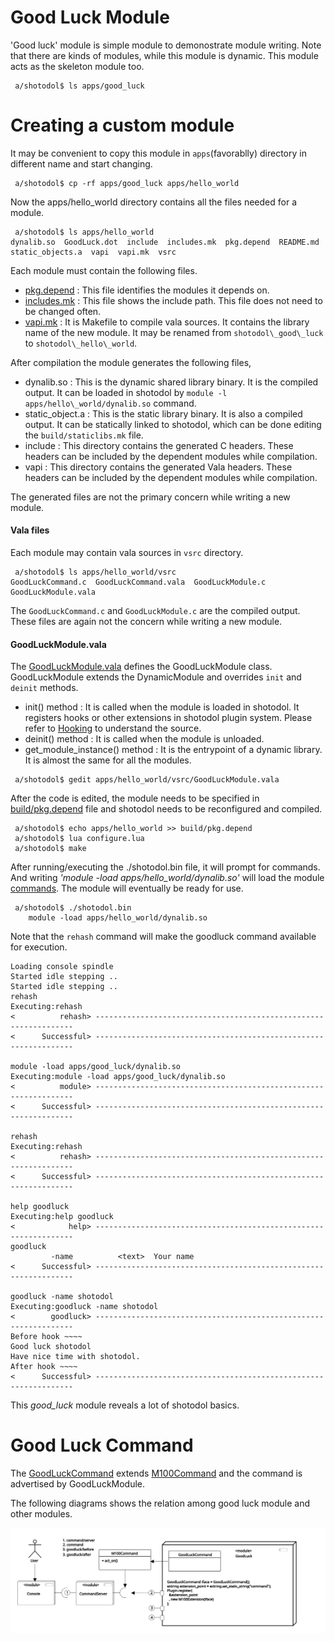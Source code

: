 Good Luck Module
=================

'Good luck' module is simple module to demonostrate module writing. Note that there are kinds of modules, while this module is dynamic. This module acts as the skeleton module too.

```
 a/shotodol$ ls apps/good_luck
```

Creating a custom module
=========================

It may be convenient to copy this module in `apps`(favorablly) directory in different name and start changing.

```
 a/shotodol$ cp -rf apps/good_luck apps/hello_world
```

Now the apps/hello_world directory contains all the files needed for a module.

```
 a/shotodol$ ls apps/hello_world
dynalib.so  GoodLuck.dot  include  includes.mk  pkg.depend  README.md  static_objects.a  vapi  vapi.mk  vsrc
```

Each module must contain the following files.

- [pkg.depend](pkg.depend) : This file identifies the modules it depends on.
- [includes.mk](includes.mk) : This file shows the include path. This file does not need to be changed often.
- [vapi.mk](vapi.mk) : It is Makefile to compile vala sources. It contains the library name of the new module. It may be renamed from `shotodol\_good\_luck` to `shotodol\_hello\_world`.

After compilation the module generates the following files,

- dynalib.so : This is the dynamic shared library binary. It is the compiled output. It can be loaded in shotodol by `module -l apps/hello\_world/dynalib.so` command.
- static_object.a : This is the static library binary. It is also a compiled output. It can be statically linked to shotodol, which can be done editing the `build/staticlibs.mk` file.
- include : This directory contains the generated C headers. These headers can be included by the dependent modules while compilation.
- vapi : This directory contains the generated Vala headers. These headers can be included by the dependent modules while compilation.

The generated files are not the primary concern while writing a new module. 

#### Vala files

Each module may contain vala sources in `vsrc` directory.

```
 a/shotodol$ ls apps/hello_world/vsrc
GoodLuckCommand.c  GoodLuckCommand.vala  GoodLuckModule.c  GoodLuckModule.vala
```

The `GoodLuckCommand.c` and `GoodLuckModule.c` are the compiled output. These files are again not the concern while writing a new module.

#### GoodLuckModule.vala

The [GoodLuckModule.vala](vsrc/GoodLuckModule.vala) defines the GoodLuckModule class. GoodLuckModule extends the DynamicModule and overrides `init` and `deinit` methods.

- init() method : It is called when the module is loaded in shotodol. It registers hooks or other extensions in shotodol plugin system. Please refer to [Hooking](../../libs/plugin/Hooking.md) to understand the source.
- deinit() method : It is called when the module is unloaded.
- get_module_instance() method : It is the entrypoint of a dynamic library. It is almost the same for all the modules. 
 

```
 a/shotodol$ gedit apps/hello_world/vsrc/GoodLuckModule.vala
```

After the code is edited, the module needs to be specified in [build/pkg.depend](../../build/pkg.depend) file and shotodol needs to be reconfigured and compiled.

```
 a/shotodol$ echo apps/hello_world >> build/pkg.depend
 a/shotodol$ lua configure.lua
 a/shotodol$ make
```

After running/executing the ./shotodol.bin file, it will prompt for commands. And writing _'module -load apps/hello\_world/dynalib.so'_ will load the module [commands](../../core/commands/README.md). The module will eventually be ready for use. 

```
 a/shotodol$ ./shotodol.bin
	module -load apps/hello_world/dynalib.so
```

Note that the `rehash` command will make the goodluck command available for execution.

```
Loading console spindle
Started idle stepping ..
Started idle stepping ..
rehash   
Executing:rehash
<          rehash> -----------------------------------------------------------------
<      Successful> -----------------------------------------------------------------

module -load apps/good_luck/dynalib.so
Executing:module -load apps/good_luck/dynalib.so
<          module> -----------------------------------------------------------------
<      Successful> -----------------------------------------------------------------

rehash
Executing:rehash
<          rehash> -----------------------------------------------------------------
<      Successful> -----------------------------------------------------------------

help goodluck
Executing:help goodluck
<            help> -----------------------------------------------------------------
goodluck
	     -name		    <text>	Your name
<      Successful> -----------------------------------------------------------------

goodluck -name shotodol
Executing:goodluck -name shotodol
<        goodluck> -----------------------------------------------------------------
Before hook ~~~~ 
Good luck shotodol
Have nice time with shotodol.
After hook ~~~~ 
<      Successful> -----------------------------------------------------------------
```


This _good\_luck_ module reveals a lot of shotodol basics.

Good Luck Command
=================

The [GoodLuckCommand](vsrc/GoodLuckCommand.vala) extends [M100Command](../../libs/make100/vsrc/M100Command.vala) and the command is advertised by GoodLuckModule.

The following diagrams shows the relation among good luck module and other modules.


![Good Luck Command](../../docs/diagrams/goodluck_command.svg)

